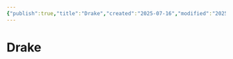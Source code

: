 ```yaml
---
{"publish":true,"title":"Drake","created":"2025-07-16","modified":"2025-07-16T20:41:11.972+02:00","cssclasses":""}
---
```


# Drake
